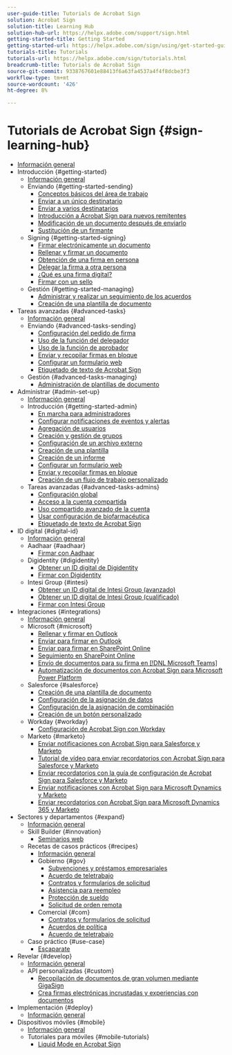 ```yaml
---
user-guide-title: Tutorials de Acrobat Sign
solution: Acrobat Sign
solution-title: Learning Hub
solution-hub-url: https://helpx.adobe.com/support/sign.html
getting-started-title: Getting Started
getting-started-url: https://helpx.adobe.com/sign/using/get-started-guide.html
tutorials-title: Tutorials
tutorials-url: https://helpx.adobe.com/sign/tutorials.html
breadcrumb-title: Tutorials de Acrobat Sign
source-git-commit: 9338767601e88413f6a63fa4537a4f4f8dcbe3f3
workflow-type: tm+mt
source-wordcount: '426'
ht-degree: 8%

---
```



# Tutorials de Acrobat Sign {#sign-learning-hub}

+ [Información general](overview.md)
+ Introducción {#getting-started}
   + [Información general](sign-beginner-tutorials/beginner-users-overview.md)
   + Enviando {#getting-started-sending}
      + [Conceptos básicos del área de trabajo](sign-beginner-tutorials/quick-tour.md)
      + [Enviar a un único destinatario](sign-beginner-tutorials/send-to-single-recipient.md)
      + [Enviar a varios destinatarios](sign-beginner-tutorials/send-to-multiple-recipients.md)
      + [Introducción a Acrobat Sign para nuevos remitentes](sign-beginner-tutorials/new-sender.md)
      + [Modificación de un documento después de enviarlo](sign-beginner-tutorials/modify-in-flight.md)
      + [Sustitución de un firmante](sign-beginner-tutorials/replace-signer.md)
   + Signing {#getting-started-signing}
      + [Firmar electrónicamente un documento](sign-beginner-tutorials/electronically-sign-a-document.md)
      + [Rellenar y firmar un documento](sign-beginner-tutorials/fill-and-sign.md)
      + [Obtención de una firma en persona](sign-beginner-tutorials/sign-in-person.md)
      + [Delegar la firma a otra persona](sign-beginner-tutorials/delegate-signing.md)
      + [¿Qué es una firma digital?](sign-beginner-tutorials/sign-with-a-digital-signature.md)
      + [Firmar con un sello](sign-beginner-tutorials/sign-with-a-stamp.md)
   + Gestión {#getting-started-managing}
      + [Administrar y realizar un seguimiento de los acuerdos](sign-beginner-tutorials/manage-and-track.md)
      + [Creación de una plantilla de documento](https://experienceleague.adobe.com/docs/document-cloud-learn/sign-learning-hub/admin-set-up/getting-started-admin/create-a-template.html)
+ Tareas avanzadas {#advanced-tasks}
   + [Información general](sign-advanced-users/advanced-users-overview.md)
   + Enviando {#advanced-tasks-sending}
      + [Configuración del pedido de firma](sign-advanced-users/setting-up-routing.md)
      + [Uso de la función del delegador](sign-advanced-users/delegate-signature.md)
      + [Uso de la función de aprobador](sign-advanced-users/add-an-approver.md)
      + [Enviar y recopilar firmas en bloque](https://experienceleague.adobe.com/docs/document-cloud-learn/sign-learning-hub/admin-set-up/getting-started-admin/megasign.html)
      + [Configurar un formulario web](https://experienceleague.adobe.com/docs/document-cloud-learn/sign-learning-hub/admin-set-up/getting-started-admin/webform.html)
      + [Etiquetado de texto de Acrobat Sign](https://experienceleague.adobe.com/docs/document-cloud-learn/sign-learning-hub/admin-set-up/advanced-tasks-admins/adobe-sign-text-tagging.html)
   + Gestión {#advanced-tasks-managing}
      + [Administración de plantillas de documento](sign-advanced-users/edit-a-template.md)
+ Administrar {#admin-set-up}
   + [Información general](admin/intro-admin-overview.md)
   + Introducción {#getting-started-admin}
      + [En marcha para administradores](admin/up-and-running-admin.md)
      + [Configurar notificaciones de eventos y alertas](admin/set-up-shared-events-and-alert.md)
      + [Agregación de usuarios](admin/add-users-to-your-account.md)
      + [Creación y gestión de grupos](admin/create-and-manage-groups.md)
      + [Configuración de un archivo externo](admin/set-up-your-external-archive.md)
      + [Creación de una plantilla](sign-advanced-users/create-a-template.md)
      + [Creación de un informe](admin/create-a-report.md)
      + [Configurar un formulario web](sign-advanced-users/webform.md)
      + [Enviar y recopilar firmas en bloque](sign-advanced-users/megasign.md)
      + [Creación de un flujo de trabajo personalizado](admin/building-a-custom-workflow.md)
   + Tareas avanzadas {#advanced-tasks-admins}
      + [Configuración global](admin/learn-about-global-settings.md)
      + [Acceso a la cuenta compartida](admin/share-account-access.md)
      + [Uso compartido avanzado de la cuenta](admin/advanced-account-sharing.md)
      + [Usar configuración de biofarmacéutica](admin/use-bio-pharma-settings.md)
      + [Etiquetado de texto de Acrobat Sign](sign-advanced-users/adobe-sign-text-tagging.md)
+ ID digital {#digital-id}
   + [Información general](digitalid/digitalid-overview.md)
   + Aadhaar {#aadhaar}
      + [Firmar con Aadhaar](digitalid/aadhaar-sign.md)
   + Digidentity {#digidentity}
      + [Obtener un ID digital de Digidentity](digitalid/digidentity-reg.md)
      + [Firmar con Digidentity](digitalid/digidentity-sign.md)
   + Intesi Group {#intesi}
      + [Obtener un ID digital de Intesi Group (avanzado)](digitalid/intesi-advanced.md)
      + [Obtener un ID digital de Intesi Group (cualificado)](digitalid/intesi-qualified.md)
      + [Firmar con Intesi Group](digitalid/intesi-sign.md)
+ Integraciones {#integrations}
   + [Información general](integrations/integrations-overview.md)
   + Microsoft {#microsoft}
      + [Rellenar y firmar en Outlook](integrations/fill-and-sign-doc-microsoft-outlook.md)
      + [Enviar para firmar en Outlook](integrations/send-for-signature-with-outlook.md)
      + [Enviar para firmar en SharePoint Online](integrations/send-for-signature-with-sharepoint-online.md)
      + [Seguimiento en SharePoint Online](integrations/track-an-agreement-with-sharepoint-online.md)
      + [Envío de documentos para su firma en [!DNL Microsoft Teams]](integrations/adobe-sign-teams-mortgage.md)
      + [Automatización de documentos con Acrobat Sign para Microsoft Power Platform](integrations/documentautomation.md)
   + Salesforce {#salesforce}
      + [Creación de una plantilla de documento](integrations/create-an-agreement-template.md)
      + [Configuración de la asignación de datos](integrations/set-up-data-mapping.md)
      + [Configuración de la asignación de combinación](integrations/set-up-merging-map.md)
      + [Creación de un botón personalizado](integrations/create-a-custom-button.md)
   + Workday {#workday}
      + [Configuración de Acrobat Sign con Workday](integrations/workday.md)
   + Marketo {#marketo}
      + [Enviar notificaciones con Acrobat Sign para Salesforce y Marketo](integrations/marketo-salesforce-sms.md)
      + [Tutorial de vídeo para enviar recordatorios con Acrobat Sign para Salesforce y Marketo](integrations/marketo-salesforce-reminder-video.md)
      + [Enviar recordatorios con la guía de configuración de Acrobat Sign para Salesforce y Marketo](integrations/marketo-salesforce-reminder.md)
      + [Enviar notificaciones con Acrobat Sign para Microsoft Dynamics y Marketo](integrations/marketo-dynamics-sms.md)
      + [Enviar recordatorios con Acrobat Sign para Microsoft Dynamics 365 y Marketo](integrations/marketo-dynamics-reminder.md)
+ Sectores y departamentos {#expand}
   + [Información general](sign-usecase/expand-inspire-overview.md)
   + Skill Builder {#innovation}
      + [Seminarios web](sign-usecase/innovation-series.md)
   + Recetas de casos prácticos {#recipes}
      + [Información general](sign-usecase/recipes.md)
      + Gobierno {#gov}
         + [Subvenciones y préstamos empresariales](sign-usecase/usecasegovgrants.md)
         + [Acuerdo de teletrabajo](sign-usecase/usecasegovtelework.md)
         + [Contratos y formularios de solicitud](sign-usecase/usecasegovcontracts.md)
         + [Asistencia para reempleo](sign-usecase/usecasegovreemployment.md)
         + [Protección de sueldo](sign-usecase/usecasegovpaycheck.md)
         + [Solicitud de orden remota](sign-usecase/usecasegovremote.md)
      + Comercial {#com}
         + [Contratos y formularios de solicitud](sign-usecase/usecasecomcontracts.md)
         + [Acuerdos de política](sign-usecase/usecasecompolicy.md)
         + [Acuerdo de teletrabajo](sign-usecase/usecasecomtelework.md)
   + Caso práctico {#use-case}
      + [Escaparate](sign-usecase/use-case-showcase.md)
+ Revelar {#develop}
   + [Información general](develop/develop-overview.md)
   + API personalizadas {#custom}
      + [Recopilación de documentos de gran volumen mediante GigaSign](develop/gigasign.md)
      + [Crea firmas electrónicas incrustadas y experiencias con documentos](develop/embeddedesignature.md)
+ Implementación {#deploy}
   + [Información general](deploy-overview.md)
+ Dispositivos móviles {#mobile}
   + [Información general](mobile/mobile-overview.md)
   + Tutoriales para móviles {#mobile-tutorials}
      + [Liquid Mode en Acrobat Sign](mobile/liquidmode.md)
